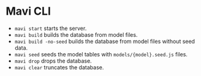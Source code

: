 # Mavi CLI

- `mavi start` starts the server.
- `mavi build` builds the database from model files.
- `mavi build -no-seed` builds the database from model files without seed data.
- `mavi seed` seeds the model tables with `models/{model}.seed.js` files.
- `mavi drop` drops the database.
- `mavi clear` truncates the database.
